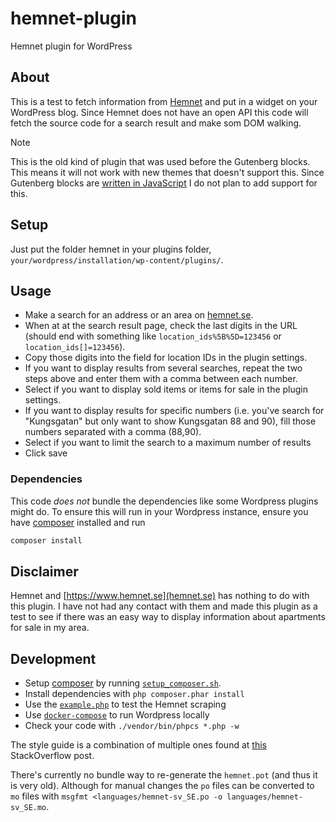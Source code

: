 # hemnet-plugin

Hemnet plugin for WordPress

## About

This is a test to fetch information from [Hemnet](https://www.hemnet.se) and put
in a widget on your WordPress blog. Since Hemnet does not have an open API this
code will fetch the source code for a search result and make som DOM walking.

> [!NOTE]
> This is the old kind of plugin that was used before the Gutenberg blocks. This
> means it will not work with new themes that doesn't support this. Since
> Gutenberg blocks are [written in
> JavaScript](https://developer.wordpress.org/block-editor/how-to-guides/block-tutorial/writing-your-first-block-type/)
> I do not plan to add support for this.

## Setup

Just put the folder hemnet in your plugins folder,
`your/wordpress/installation/wp-content/plugins/`.

## Usage

- Make a search for an address or an area on [hemnet.se](https://www.hemnet.se).
- When at at the search result page, check the last digits in the URL (should
  end with something like `location_ids%5B%5D=123456` or
  `location_ids[]=123456`).
- Copy those digits into the field for location IDs in the plugin settings.
- If you want to display results from several searches, repeat the two steps
  above and enter them with a comma between each number.
- Select if you want to display sold items or items for sale in the plugin
  settings.
- If you want to display results for specific numbers (i.e. you've search for
  "Kungsgatan" but only want to show Kungsgatan 88 and 90), fill those numbers
  separated with a comma (88,90).
- Select if you want to limit the search to a maximum number of results
- Click save

### Dependencies

This code _does not_ bundle the dependencies like some Wordpress plugins might
do. To ensure this will run in your Wordpress instance, ensure you have
[composer](https://getcomposer.org/) installed and run

```sh
composer install
```

## Disclaimer

Hemnet and [https://www.hemnet.se](hemnet.se) has nothing to do with this
plugin. I have not had any contact with them and made this plugin as a test to
see if there was an easy way to display information about apartments for sale
in my area.

## Development

- Setup [composer](https://getcomposer.org/) by running
  [`setup_composer.sh`](./seupt_composer.sh).
- Install dependencies with `php composer.phar install`
- Use the [`example.php`](./example.php) to test the Hemnet scraping
- Use [`docker-compose`](./docker-compose.yaml) to run Wordpress locally
- Check your code with `./vendor/bin/phpcs *.php -w`

The style guide is a combination of multiple ones found at
[this](https://stackoverflow.com/questions/45254784/when-should-i-use-camelcase-camel-case-or-underscores-in-php-naming)
StackOverflow post.

There's currently no bundle way to re-generate the `hemnet.pot` (and thus it is
very old). Although for manual changes the `po` files can be converted to `mo`
files with `msgfmt <languages/hemnet-sv_SE.po -o languages/hemnet-sv_SE.mo`.
